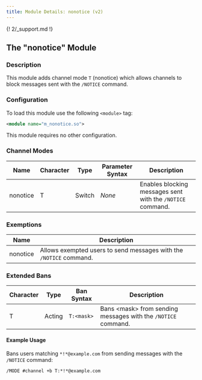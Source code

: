 ```yaml
---
title: Module Details: nonotice (v2)
---
```


{! 2/_support.md !}

## The "nonotice" Module

### Description

This module adds channel mode `T` (nonotice) which allows channels to block messages sent with the `/NOTICE` command.

### Configuration

To load this module use the following `<module>` tag:

```xml
<module name="m_nonotice.so">
```

This module requires no other configuration.

### Channel Modes

Name     | Character | Type   | Parameter Syntax | Description
-------- | --------- | ------ | ---------------- | -----------
nonotice | T         | Switch | *None*           | Enables blocking messages sent with the `/NOTICE` command.

### Exemptions

Name     | Description
-------- | -----------
nonotice | Allows exempted users to send messages with the `/NOTICE` command.

### Extended Bans

Character | Type   | Ban Syntax | Description
--------- | ------ | ---------- | -----------
T         | Acting | `T:<mask>` | Bans &lt;mask&gt; from sending messages with the `/NOTICE` command.

#### Example Usage

Bans users matching `*!*@example.com` from sending messages with the `/NOTICE` command:

```plaintext
/MODE #channel +b T:*!*@example.com
```
